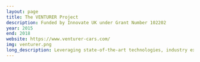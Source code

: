 ```yaml
---
layout: page
title: The VENTURER Project
description: Funded by Innovate UK under Grant Number 102202
year: 2015
end: 2018
website: https://www.venturer-cars.com/
img: venturer.png
long_description: Leveraging state-of-the-art technologies, industry expertise and world-class academic research, the £5million VENTURER research and development project has over the last three years established the West of England as a centre of excellence for the safe user-led trialling of connected and autonomous vehicle (CAV) technology.
---
```


